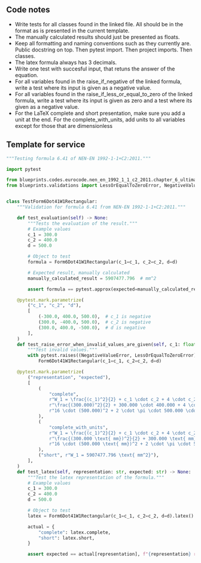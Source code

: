 ## Code notes

- Write tests for all classes found in the linked file. All should be in the format as is presented in the current template. 
- The manually calculated results should just be presented as floats. 
- Keep all formatting and naming conventions such as they currently are. Public docstring on top. Then pytest import. Then project imports. Then classes.
- The latex formula always has 3 decimals. 
- Write one test with succesful input, that retuns the answer of the equation. 
- For all variables found in the raise_if_negative of the linked formula, write a test where its input is given as a negative value.
- For all variables found in the raise_if_less_or_equal_to_zero of the linked formula, write a test where its input is given as zero and a test where its given as a negative value.
- For the LaTeX complete and short presentation, make sure you add a unit at the end. For the complete_with_units, add units to all variables except for those that are dimensionless

## Template for service

```python
"""Testing formula 6.41 of NEN-EN 1992-1-1+C2:2011."""

import pytest

from blueprints.codes.eurocode.nen_en_1992_1_1_c2_2011.chapter_6_ultimate_limit_state.formula_6_41 import Form6Dot41W1Rectangular
from blueprints.validations import LessOrEqualToZeroError, NegativeValueError


class TestForm6Dot41W1Rectangular:
    """Validation for formula 6.41 from NEN-EN 1992-1-1+C2:2011."""

    def test_evaluation(self) -> None:
        """Tests the evaluation of the result."""
        # Example values
        c_1 = 300.0
        c_2 = 400.0
        d = 500.0

        # Object to test
        formula = Form6Dot41W1Rectangular(c_1=c_1, c_2=c_2, d=d)

        # Expected result, manually calculated
        manually_calculated_result = 5907477.796  # mm^2

        assert formula == pytest.approx(expected=manually_calculated_result, rel=1e-4)

    @pytest.mark.parametrize(
        ("c_1", "c_2", "d"),
        [
            (-300.0, 400.0, 500.0),  # c_1 is negative
            (300.0, -400.0, 500.0),  # c_2 is negative
            (300.0, 400.0, -500.0),  # d is negative
        ],
    )
    def test_raise_error_when_invalid_values_are_given(self, c_1: float, c_2: float, d: float) -> None:
        """Test invalid values."""
        with pytest.raises((NegativeValueError, LessOrEqualToZeroError)):
            Form6Dot41W1Rectangular(c_1=c_1, c_2=c_2, d=d)

    @pytest.mark.parametrize(
        ("representation", "expected"),
        [
            (
                "complete",
                r"W_1 = \frac{(c_1)^2}{2} + c_1 \cdot c_2 + 4 \cdot c_2 \cdot d + 16 \cdot (d)^2 + 2 \cdot \pi \cdot d \cdot c_1 = "
                r"\frac{(300.000)^2}{2} + 300.000 \cdot 400.000 + 4 \cdot 400.000 \cdot 500.000 + "
                r"16 \cdot (500.000)^2 + 2 \cdot \pi \cdot 500.000 \cdot 300.000 = 5907477.796 \text{ mm^2}",
            ),
            (
                "complete_with_units",
                r"W_1 = \frac{(c_1)^2}{2} + c_1 \cdot c_2 + 4 \cdot c_2 \cdot d + 16 \cdot (d)^2 + 2 \cdot \pi \cdot d \cdot c_1 = "
                r"\frac{(300.000 \text{ mm})^2}{2} + 300.000 \text{ mm} \cdot 400.000 \text{ mm} + 4 \cdot 400.000 \text{ mm} \cdot 500.000 \text{ mm} + "
                r"16 \cdot (500.000 \text{ mm})^2 + 2 \cdot \pi \cdot 500.000 \text{ mm} \cdot 300.000 \text{ mm} = 5907477.796 \text{ mm^2}",
            ),
            ("short", r"W_1 = 5907477.796 \text{ mm^2}"),
        ],
    )
    def test_latex(self, representation: str, expected: str) -> None:
        """Test the latex representation of the formula."""
        # Example values
        c_1 = 300.0
        c_2 = 400.0
        d = 500.0

        # Object to test
        latex = Form6Dot41W1Rectangular(c_1=c_1, c_2=c_2, d=d).latex()

        actual = {
            "complete": latex.complete,
            "short": latex.short,
        }

        assert expected == actual[representation], f"{representation} representation failed."

```
